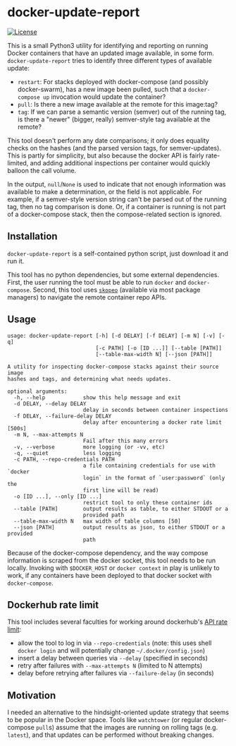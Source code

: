 # docker-update-report

[![License](https://img.shields.io/badge/License-MIT-%230067c2)](https://github.com/aroberts/docker-update-report/blob/master/LICENSE)

This is a small Python3 utility for identifying and reporting on running Docker
containers that have an updated image available, in some form.
`docker-update-report` tries to identify three different types of available
update:

- `restart`: For stacks deployed with docker-compose (and possibly
  docker-swarm), has a new image been pulled, such that a `docker-compose up`
  invocation would update the container?
- `pull`: Is there a new image available at the remote for this image:tag?
- `tag`: If we can parse a semantic version (semver) out of the running tag, is
  there a "newer" (bigger, really) semver-style tag available at the remote?

This tool doesn't perform any date comparisons; it only does equality checks on
the hashes (and the parsed version tags, for semver-updates). This is partly
for simplicity, but also because the docker API is fairly rate-limited, and
adding additional inspections per container would quickly balloon the call
volume.

In the output, `null`/`None` is used to indicate that not enough information
was available to make a determination, or the field is not applicable. For
example, if a semver-style version string can't be parsed out of the running
tag, then no tag comparison is done. Or, if a container is running is not part
of a docker-compose stack, then the compose-related section is ignored.


## Installation

`docker-update-report` is a self-contained python script, just download it and
run it.

This tool has no python dependencies, but some external dependencies. First, the
user running the tool must be able to run `docker` and `docker-compose`.
Second, this tool uses [`skopeo`](https://github.com/containers/skopeo)
(available via most package managers) to navigate the remote container repo
APIs.

## Usage
```
usage: docker-update-report [-h] [-d DELAY] [-f DELAY] [-m N] [-v] [-q]
                            [-c PATH] [-o [ID ...]] [--table [PATH]]
                            [--table-max-width N] [--json [PATH]]

A utility for inspecting docker-compose stacks against their source image
hashes and tags, and determining what needs updates.

optional arguments:
  -h, --help            show this help message and exit
  -d DELAY, --delay DELAY
                        delay in seconds between container inspections
  -f DELAY, --failure-delay DELAY
                        delay after encountering a docker rate limit [500s]
  -m N, --max-attempts N
                        Fail after this many errors
  -v, --verbose         more logging (or -vv, etc)
  -q, --quiet           less logging
  -c PATH, --repo-credentials PATH
                        a file containing credentials for use with `docker
                        login` in the format of `user:password` (only the
                        first line will be read)
  -o [ID ...], --only [ID ...]
                        restrict tool to only these container ids
  --table [PATH]        output results as table, to either STDOUT or a
                        provided path
  --table-max-width N   max width of table columns [50]
  --json [PATH]         output results as json, to either STDOUT or a provided
                        path
```

Because of the docker-compose dependency, and the way compose information is
scraped from the docker socket, this tool needs to be run locally. Invoking
with `$DOCKER_HOST` or `docker context` in play is unlikely to work, if any
containers have been deployed to that docker socket with `docker-compose`.

## Dockerhub rate limit

This tool includes several faculties for working around dockerhub's [API rate
limit](https://www.docker.com/blog/checking-your-current-docker-pull-rate-limits-and-status/):

- allow the tool to log in via `--repo-credentials` (note: this uses shell
  `docker login` and will potentially change `~/.docker/config.json`)
- insert a delay between queries via `--delay` (specified in seconds)
- retry after failures with `--max-attempts N` (limited to N attempts)
- delay before retrying after failures via `--failure-delay` (in seconds)


## Motivation

I needed an alternative to the hindsight-oriented update strategy that seems to
be popular in the Docker space. Tools like `watchtower` (or regular
docker-compose `pull`s) assume that the images are running on rolling tags
(e.g. `latest`), and that updates can be performed without breaking changes.


